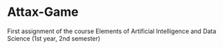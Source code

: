 # Attax-Game
First assignment of the course Elements of Artificial Intelligence and Data Science (1st year, 2nd semester)
